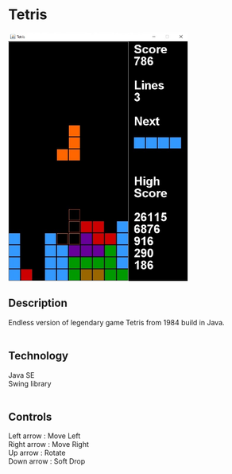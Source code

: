 # Tetris

<img src="tetris.jpg" height="500">

## Description
Endless version of legendary game Tetris from 1984 build in Java. <br><br>

## Technology
Java SE <br>
Swing library <br><br>

## Controls
Left arrow : Move Left <br>
Right arrow : Move Right <br>
Up arrow : Rotate <br>
Down arrow : Soft Drop <br>
